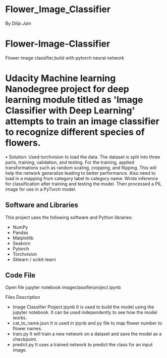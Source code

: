 # Flower_Image_Classifier
  By *Dilip Jain*

# Flower-Image-Classifier
Flower image classifier,build with pytorch neural network
# Udacity Machine learning Nanodegree project for deep learning module titled as 'Image Classifier with Deep Learning' attempts to train an image classifier to recognize different species of flowers. 

• Solution: Used torchvision to load the data. The dataset is split into three parts,
training, validation, and testing. For the training, applied transformations such 
as random scaling, cropping, and flipping. This will help the network generalize leading
to better performance. Also need to load in a mapping from category label to category name. 
Wrote inference for classification after training and testing the model.
Then processed a PIL image for use in a PyTorch model.

## Software and Libraries
This project uses the following software and Python libraries:
 * NumPy
 * Pandas
 * Matplotlib
 * Seaborn
 * Pytorch
 * Torchvision
 * Sklearn / scikit-learn
## Code File
Open file jupyter notebook imageclassifierproject.ipynb

Files Description
* Image Classifier Project.ipynb It is used to build the model using the jupyter notebook. It can be used independently to see how the model works.
* cat_to_name.json It is used in ipynb and py file to map flower number to flower names.
* train.py It will train a new network on a dataset and save the model as a checkpoint.
* predict.py It uses a trained network to predict the class for an input image.
